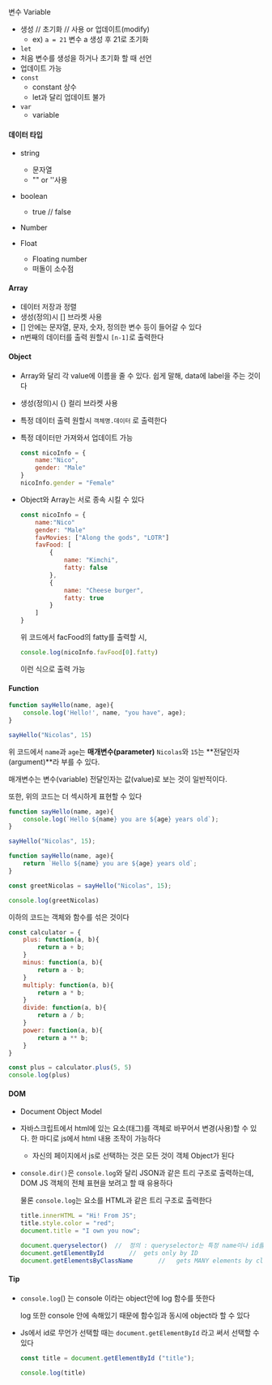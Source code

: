 변수 Variable

+ 생성 // 초기화 // 사용 or 업데이트(modify)
  + ex) `a = 21` 변수 a 생성 후 21로 초기화
+  `let`  
  + 처음 변수를 생성을 하거나 초기화 할 때 선언
  + 업데이트 가능
+ `const` 
  + constant 상수
  + let과 달리 업데이트 불가
+ `var` 
  + variable



#### 데이터 타입

+ string
  + 문자열
  + ""  or ''사용
+ boolean
  + true // false

+ Number
+ Float
  + Floating number
  + 떠돌이 소수점



#### Array

+ 데이터 저장과 정렬
+ 생성(정의)시 []  브라켓 사용 
+ [] 안에는 문자열, 문자, 숫자, 정의한 변수 등이 들어갈 수 있다
+ n번째의 데이터를 출력 원할시 `[n-1]`로 출력한다



#### Object

+ Array와 달리 각 value에 이름을 줄 수 있다. 쉽게 말해, data에 label을 주는 것이다

+ 생성(정의)시 {} 컬리 브라켓 사용

+ 특정 데이터 출력 원할시 `객체명.데이터` 로 출력한다

+ 특정 데이터만 가져와서 업데이트 가능

  ````js
  const nicoInfo = {
      name:"Nico",
      gender: "Male"
  }
  nicoInfo.gender = "Female"
  ````

+ Object와 Array는 서로 종속 시킬 수 있다

  ````js
  const nicoInfo = {
      name:"Nico"
      gender: "Male"
      favMovies: ["Along the gods", "LOTR"]
      favFood: [
          {
              name: "Kimchi",
              fatty: false
          },
          {
              name: "Cheese burger",
              fatty: true
          }
      ]
  }
  ````

  위 코드에서 facFood의 fatty를 출력할 시,

  ````js
  console.log(nicoInfo.favFood[0].fatty)
  ````

  이런 식으로 출력 가능



#### Function

````js
function sayHello(name, age){
    console.log('Hello!', name, "you have", age);
}

sayHello("Nicolas", 15)
````

위 코드에서 `name`과 `age`는 **매개변수(parameter)** `Nicolas`와 `15`는 **전달인자(argument)**라 부를 수 있다.

매개변수는 변수(variable) 전달인자는 값(value)로 보는 것이 일반적이다.

또한, 위의 코드는 더 섹시하게 표현할 수 있다

````js
function sayHello(name, age){
    console.log(`Hello ${name} you are ${age} years old`);
}

sayHello("Nicolas", 15);
````

````js
function sayHello(name, age){
    return `Hello ${name} you are ${age} years old`;
}

const greetNicolas = sayHello("Nicolas", 15);

console.log(greetNicolas)
````

이하의 코드는 객체와 함수를 섞은 것이다

````js
const calculator = {
    plus: function(a, b){
        return a + b;
    }
    minus: function(a, b){
        return a - b;
    }
	multiply: function(a, b){
        return a * b;
    }
	divide: function(a, b){
        return a / b;
    }
	power: function(a, b){
        return a ** b;
    }
}

const plus = calculator.plus(5, 5)
console.log(plus)
````



#### DOM

+ Document Object Model
+ 자바스크립트에서 html에 있는 요소(태그)를 객체로 바꾸어서 변경(사용)할 수 있다. 한 마디로 js에서 html 내용 조작이 가능하다
  + 자신의 페이지에서 js로 선택하는 것은 모든 것이 객체 Object가 된다

+ `console.dir()`은 `console.log`와 달리 JSON과 같은 트리 구조로 출력하는데, DOM JS 객체의 전체 표현을 보려고 할 때 유용하다

  물론 `console.log`는 요소를 HTML과 같은 트리 구조로 출력한다

  ````js
  title.innerHTML = "Hi! From JS";
  title.style.color = "red";
  document.title = "I own you now";
  ````

  ````js
  document.queryselector()	//	정의 : queryselector는 특정 name이나 id를 제한하지 않고 css선택자를 사용하여 요소를 찾을 수 있다. 객체를id로 찾고싶다면 "#title"  class로 찾고 싶다면 ".title"
  document.getElementById		//	gets only by ID
  document.getElementsByClassName		//	 gets MANY elements by classname
  ````

  

#### Tip

+ `console.log`() 는 console 이라는 object안에 log 함수를 뜻한다 

  log 또한 console 안에 속해있기 때문에 함수임과 동시에 object라 할 수 있다

+ Js에서 id로 무언가 선택할 때는 `document.getElementById` 라고 써서 선택할 수 있다

  ````js
  const title = document.getElementById ("title");
  
  console.log(title)
  ````



